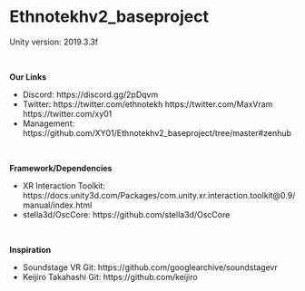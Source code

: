 # Ethnotekhv2_baseproject

Unity version: 2019.3.3f

<p>&nbsp</p>

<strong>Our Links</strong>
<ul>
  <li>Discord: https://discord.gg/2pDqvm</li>
  <li>Twitter: https://twitter.com/ethnotekh https://twitter.com/MaxVram https://twitter.com/xy01
  <li>Management: https://github.com/XY01/Ethnotekhv2_baseproject/tree/master#zenhub</li>
</ul>

<p>&nbsp</p>

<strong>Framework/Dependencies</strong>
<ul>
  <li>XR Interaction Toolkit: https://docs.unity3d.com/Packages/com.unity.xr.interaction.toolkit@0.9/manual/index.html</li>
  <li>stella3d/OscCore: https://github.com/stella3d/OscCore</li>
</ul>

<p>&nbsp</p>

<strong>Inspiration</strong>
<ul>
  <li>Soundstage VR Git: https://github.com/googlearchive/soundstagevr</li>
  <li>Keijiro Takahashi Git: https://github.com/keijiro</li>
</ul>
